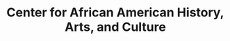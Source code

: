 ---
layout: repo
title: "Center for African American History, Arts, and Culture"
id: 1900
permalink: repos/1900/
---